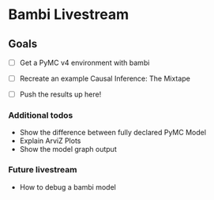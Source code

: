 # Bambi Livestream
## Goals
- [ ] Get a PyMC v4 environment with bambi
- [ ] Recreate an example Causal Inference: The Mixtape
- [ ] Push the results up here!


### Additional todos
* Show the difference between fully declared PyMC Model
* Explain ArviZ Plots
* Show the model graph output

### Future livestream
* How to debug a bambi model
